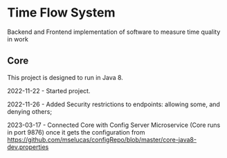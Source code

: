 # Time Flow System 
Backend and Frontend implementation of software to measure time quality in work

## Core
This project is designed to run in Java 8.

2022-11-22 - Started project.

2022-11-26 - Added Security restrictions to endpoints: allowing some, and denying others;

2023-03-17 - Connected Core with Config Server Microservice (Core runs in port 9876) once it gets the configuration from https://github.com/mselucas/configRepo/blob/master/core-java8-dev.properties